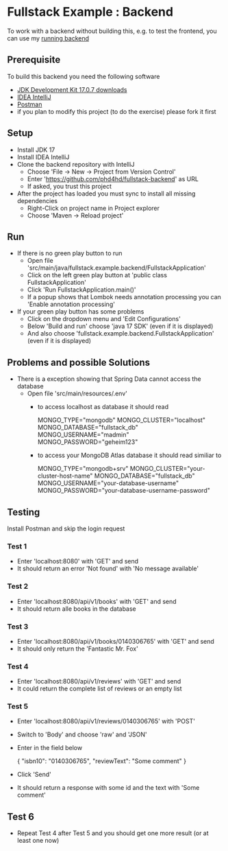 # Fullstack Example : Backend

To work with a backend without building this,
e.g. to test the frontend, you can use my
[running backend](https://fullstack-backend.ew.r.appspot.com/) 

## Prerequisite

To build this backend you need the following software

- [JDK Development Kit 17.0.7 downloads](https://www.oracle.com/java/technologies/downloads/#java17)
- [IDEA IntelliJ](https://www.jetbrains.com/idea/)
- [Postman](https://www.postman.com/downloads/)
- if you plan to modify this project (to do the exercise) please fork it first

## Setup

- Install JDK 17
- Install IDEA IntelliJ
- Clone the backend repository with IntelliJ
  - Choose 'File -> New -> Project from Version Control'
  - Enter 'https://github.com/phd4hd/fullstack-backend' as URL
  - If asked, you trust this project
- After the project has loaded you must sync to install all missing dependencies
  - Right-Click on project name in Project explorer
  - Choose 'Maven -> Reload project'

## Run

- If there is no green play button to run
  - Open file 'src/main/java/fullstack.example.backend/FullstackApplication'
  - Click on the left green play button at 'public class FullstackApplication'
  - Click 'Run FullstackApplication.main()'
  - If a popup shows that Lombok needs annotation processing
    you can 'Enable annotation processing'
- If your green play button has some problems
  - Click on the dropdown menu and 'Edit Configurations'
  - Below 'Build and run' choose 'java 17 SDK' (even if it is displayed)
  - And also choose 'fullstack.example.backend.FullstackApplication' (even if it is displayed)

## Problems and possible Solutions

- There is a exception showing that Spring Data cannot access the database
  - Open file 'src/main/resources/.env'
    - to access localhost as database it should read

         MONGO_TYPE="mongodb"
         MONGO_CLUSTER="localhost"
         MONGO_DATABASE="fullstack_db"
         MONGO_USERNAME="madmin"
         MONGO_PASSWORD="geheim123"

    - to access your MongoDB Atlas database it should read similiar to

         MONGO_TYPE="mongodb+srv"
         MONGO_CLUSTER="your-cluster-host-name"
         MONGO_DATABASE="fullstack_db"
         MONGO_USERNAME="your-database-username"
         MONGO_PASSWORD="your-database-username-password"

## Testing

Install Postman and skip the login request

### Test 1

- Enter 'localhost:8080' with 'GET' and send
- It should return an error 'Not found' with 'No message available'

### Test 2

- Enter 'localhost:8080/api/v1/books' with 'GET' and send
- It should return alle books in the database

### Test 3

- Enter 'localhost:8080/api/v1/books/0140306765' with 'GET' and send
- It should only return the 'Fantastic Mr. Fox'

### Test 4

- Enter 'localhost:8080/api/v1/reviews' with 'GET' and send
- It could return the complete list of reviews or an empty list

### Test 5

- Enter 'localhost:8080/api/v1/reviews/0140306765' with 'POST'
- Switch to 'Body' and choose 'raw' and 'JSON'
- Enter in the field below

    {
      "isbn10": "0140306765",
      "reviewText": "Some comment"
    }

- Click 'Send'
- It should return a response with some id and the text with 'Some comment'

## Test 6

- Repeat Test 4 after Test 5 and you should get one more result
  (or at least one now)

